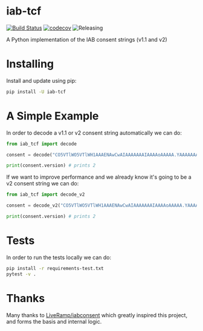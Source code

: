 # iab-tcf

[![Build Status](https://travis-ci.org/gguridi/iab-tcf.svg?branch=master)](https://travis-ci.org/gguridi/iab-tcf)
[![codecov](https://codecov.io/gh/gguridi/iab-tcf/branch/master/graph/badge.svg)](https://codecov.io/gh/gguridi/iab-tcf)
![Releasing](https://github.com/gguridi/iab-tcf/workflows/Releasing/badge.svg)

A Python implementation of the IAB consent strings (v1.1 and v2)

# Installing

Install and update using pip:

```bash
pip install -U iab-tcf
```

# A Simple Example

In order to decode a v1.1 or v2 consent string automatically we can do:

```python
from iab_tcf import decode

consent = decode("CO5VTlWO5VTlWH1AAAENAwCwAIAAAAAAAIAAAAoAAAAA.YAAAAAAAAAA")

print(consent.version) # prints 2
```

If we want to improve performance and we already know it's going to be a v2 consent 
string we can do:

```python
from iab_tcf import decode_v2

consent = decode_v2("CO5VTlWO5VTlWH1AAAENAwCwAIAAAAAAAIAAAAoAAAAA.YAAAAAAAAAA")

print(consent.version) # prints 2
```

# Tests

In order to run the tests locally we can do:

```bash
pip install -r requirements-test.txt
pytest -v .
```

# Thanks

Many thanks to [LiveRamp/iabconsent](https://github.com/LiveRamp/iabconsent) which greatly inspired this project, and forms the basis and internal logic.
